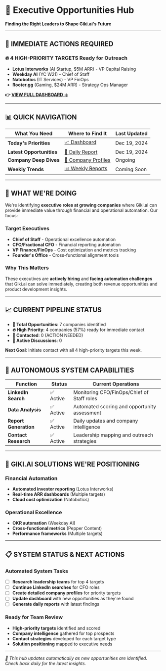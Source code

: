 # 🎯 Executive Opportunities Hub
**Finding the Right Leaders to Shape Giki.ai's Future**

---

## 🚨 **IMMEDIATE ACTIONS REQUIRED**

### 🔥 **4 HIGH-PRIORITY TARGETS** Ready for Outreach
- **Lotus Interworks** (AI Startup, $5M ARR) - VP Capital Raising
- **Weekday AI** (YC W21) - Chief of Staff
- **Natobotics** (IT Services) - VP FinOps
- **Rooter.gg** (Gaming, $24M ARR) - Strategy Ops Manager

**👉 [VIEW FULL DASHBOARD →](dashboard.md)**

---

## 📊 **QUICK NAVIGATION**

| What You Need | Where to Find It | Last Updated |
|---------------|------------------|--------------|
| **Today's Priorities** | [📈 Dashboard](dashboard.md) | Dec 19, 2024 |
| **Latest Opportunities** | [📅 Daily Report](reports/daily/2024-12-19.md) | Dec 19, 2024 |
| **Company Deep Dives** | [🏢 Company Profiles](companies/) | Ongoing |
| **Weekly Trends** | [📊 Weekly Reports](reports/weekly/) | Coming Soon |

---

## 🎯 **WHAT WE'RE DOING**

We're identifying **executive roles at growing companies** where Giki.ai can provide immediate value through financial and operational automation. Our focus:

### Target Executives
- **Chief of Staff** - Operational excellence automation
- **CFO/Fractional CFO** - Financial reporting automation
- **VP Finance/FinOps** - Cost optimization and metrics tracking
- **Founder's Office** - Cross-functional alignment tools

### Why This Matters
These executives are **actively hiring** and **facing automation challenges** that Giki.ai can solve immediately, creating both revenue opportunities and product development insights.

---

## 📈 **CURRENT PIPELINE STATUS**

- **🎯 Total Opportunities**: 7 companies identified
- **🔥 High Priority**: 4 companies (57%) ready for immediate contact
- **💼 Contacted**: 0 (ACTION NEEDED)
- **🤝 Active Discussions**: 0

**Next Goal**: Initiate contact with all 4 high-priority targets this week.

---

## 🤖 **AUTONOMOUS SYSTEM CAPABILITIES**

| Function | Status | Current Operations |
|----------|--------|-------------------|
| **LinkedIn Search** | ✅ Active | Monitoring CFO/FinOps/Chief of Staff roles |
| **Data Analysis** | ✅ Active | Automated scoring and opportunity assessment |
| **Report Generation** | ✅ Active | Daily updates and company intelligence |
| **Contact Research** | ✅ Active | Leadership mapping and outreach strategies |

---

## 🚀 **GIKI.AI SOLUTIONS WE'RE POSITIONING**

### Financial Automation
- **Automated investor reporting** (Lotus Interworks)
- **Real-time ARR dashboards** (Multiple targets)
- **Cloud cost optimization** (Natobotics)

### Operational Excellence
- **OKR automation** (Weekday AI)
- **Cross-functional metrics** (Pepper Content)
- **Performance frameworks** (Multiple targets)

---

## 📋 **SYSTEM STATUS & NEXT ACTIONS**

### Automated System Tasks
- [ ] **Research leadership teams** for top 4 targets
- [ ] **Continue LinkedIn searches** for CFO roles
- [ ] **Create detailed company profiles** for priority targets
- [ ] **Update dashboard** with new opportunities as they're found
- [ ] **Generate daily reports** with latest findings

### Ready for Team Review
- **High-priority targets** identified and scored
- **Company intelligence** gathered for top prospects
- **Contact strategies** developed for each target type
- **Solution positioning** mapped to executive needs

---

*🔄 This hub updates automatically as new opportunities are identified. Check back daily for the latest insights.*
